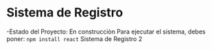 <h1>Sistema de Registro </h1>

-Estado del Proyecto: En construcciòn
Para ejecutar el sistema, debes poner: 
```npm install react```
Sistema de Registro 2
